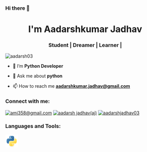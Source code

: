 ### Hi there 👋
<h1 align="center">I'm Aadarshkumar Jadhav</h1>
<h3 align="center">Student | Dreamer | Learner |</h3>

<p align="left"> <img src="https://komarev.com/ghpvc/?username=aadarsh03&label=Profile%20views&color=0e75b6&style=flat" alt="aadarsh03" /> </p>

- 🌱 I’m **Python Developer**

- 💬 Ask me about **python**

- 📫 How to reach me **aadarshkumar.jadhav@gmail.com**

<h3 align="left">Connect with me:</h3>
<p align="left">
<a href="https://linkedin.com/in/amj358@gmail.com" target="blank"><img align="center" src="https://cdn.jsdelivr.net/npm/simple-icons@3.0.1/icons/linkedin.svg" alt="amj358@gmail.com" height="30" width="40" /></a>
<a href="https://fb.com/aadarsh jadhav(aj)" target="blank"><img align="center" src="https://cdn.jsdelivr.net/npm/simple-icons@3.0.1/icons/facebook.svg" alt="aadarsh jadhav(aj)" height="30" width="40" /></a>
<a href="https://instagram.com/aadarshjadhav03" target="blank"><img align="center" src="https://cdn.jsdelivr.net/npm/simple-icons@3.0.1/icons/instagram.svg" alt="aadarshjadhav03" height="30" width="40" /></a>
</p>

<h3 align="left">Languages and Tools:</h3>
<p align="left"> <a href="https://www.python.org" target="_blank"> <img src="https://raw.githubusercontent.com/devicons/devicon/master/icons/python/python-original.svg" alt="python" width="40" height="40"/> </a> </p>

